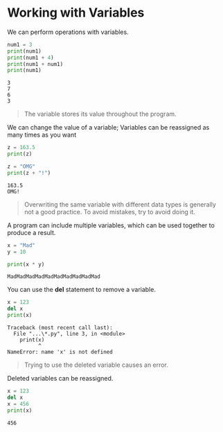 # Working with Variables
We can perform operations with variables.

```python
num1 = 3
print(num1)
print(num1 + 4)
print(num1 + num1)
print(num1)
```
```
3
7
6
3
```

> The variable stores its value throughout the program.

We can change the value of a variable; Variables can be reassigned as many times as you want

```python
z = 163.5
print(z)

z = "OMG"
print(z + "!")
```
```
163.5
OMG!
```
> Overwriting the same variable with different data types is generally not a good practice. To avoid mistakes, try to avoid doing it.

A program can include multiple variables, which can be used together to produce a result.

```python
x = "Mad"
y = 10

print(x * y)
```
```
MadMadMadMadMadMadMadMadMadMad
```

You can use the **del** statement to remove a variable.

```python
x = 123
del x
print(x)
```
```
Traceback (most recent call last):
  File "...\*.py", line 3, in <module>
    print(x)
          ^
NameError: name 'x' is not defined
```

> Trying to use the deleted variable causes an error.

Deleted variables can be reassigned.

```python
x = 123
del x
x = 456
print(x)
```
```
456
```
